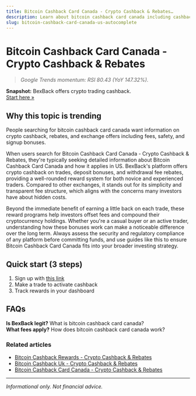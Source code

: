 ```yaml
---
title: Bitcoin Cashback Card Canada - Crypto Cashback & Rebates…
description: Learn about bitcoin cashback card canada including cashback deals, bonus offers, and how to maximize your crypto rewards.
slug: bitcoin-cashback-card-canada-us-autocomplete
---
```


# Bitcoin Cashback Card Canada - Crypto Cashback & Rebates

> _Google Trends momentum: RSI 80.43 (YoY 147.32%)._

**Snapshot:** BexBack offers crypto trading cashback.  
[Start here »](https://link.bexback.com/vfPttJ)

## Why this topic is trending

People searching for bitcoin cashback card canada want information on crypto cashback, rebates, and exchange offers including fees, safety, and signup bonuses.

When users search for Bitcoin Cashback Card Canada - Crypto Cashback & Rebates, they're typically seeking detailed information about Bitcoin Cashback Card Canada and how it applies in US. BexBack's platform offers crypto cashback on trades, deposit bonuses, and withdrawal fee rebates, providing a well-rounded reward system for both novice and experienced traders. Compared to other exchanges, it stands out for its simplicity and transparent fee structure, which aligns with the concerns many investors have about hidden costs.

Beyond the immediate benefit of earning a little back on each trade, these reward programs help investors offset fees and compound their cryptocurrency holdings. Whether you're a casual buyer or an active trader, understanding how these bonuses work can make a noticeable difference over the long term. Always assess the security and regulatory compliance of any platform before committing funds, and use guides like this to ensure Bitcoin Cashback Card Canada fits into your broader investing strategy.

## Quick start (3 steps)

1) Sign up with [this link](https://link.bexback.com/vfPttJ)  
2) Make a trade to activate cashback  
3) Track rewards in your dashboard

## FAQs

**Is BexBack legit?** What is bitcoin cashback card canada?  
**What fees apply?** How does bitcoin cashback card canada work?



### Related articles

- [Bitcoin Cashback Rewards - Crypto Cashback & Rebates](/content/pages/bitcoin-cashback-rewards.md)
- [Bitcoin Cashback Uk - Crypto Cashback & Rebates](/content/pages/bitcoin-cashback-uk.md)
- [Bitcoin Cashback Card Canada - Crypto Cashback & Rebates](/content/pages/bitcoin-cashback-card-canada.md)

---

_Informational only. Not financial advice._

